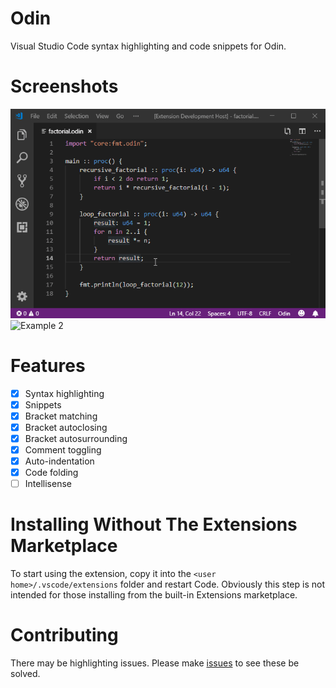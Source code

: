 # Odin
Visual Studio Code syntax highlighting and code snippets for Odin.

# Screenshots
![Example 1](images/factorial.gif)
![Example 2](images/demo.png)

# Features
- [X] Syntax highlighting
- [X] Snippets
- [X] Bracket matching
- [X] Bracket autoclosing
- [X] Bracket autosurrounding
- [X] Comment toggling
- [X] Auto-indentation
- [X] Code folding
- [ ] Intellisense

# Installing Without The Extensions Marketplace
To start using the extension, copy it into the `<user home>/.vscode/extensions` folder and restart Code. Obviously this step is not intended for those installing from the built-in Extensions marketplace.

# Contributing
There may be highlighting issues. Please make [issues](https://github.com/asmoaesl/odin-vscode/issues) to see these be solved.
